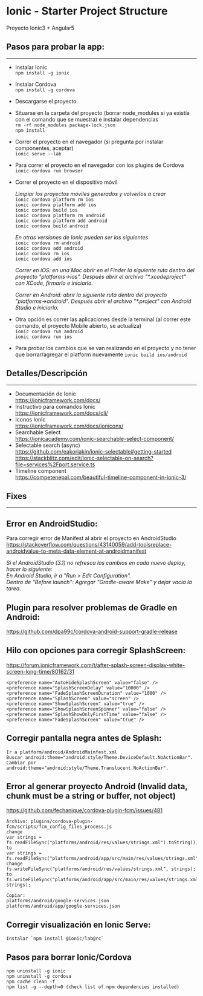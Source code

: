 # Ionic - Starter Project Structure
Proyecto Ionic3 + Angular5

## Pasos para probar la app:
--------------------
- Instalar Ionic    
`npm install -g ionic`

- Instalar Cordova  
`npm install -g cordova`

- Descargarse el proyecto   
- Situarse en la carpeta del proyecto (borrar node_modules si ya existía con el comando que se muestra) e instalar dependencias   
`rm -rf node_modules package-lock.json`  
`npm install`  

- Correr el proyecto en el navegador (si pregunta por instalar componentes, aceptar)    
`ionic serve --lab`

- Para correr el proyecto en el navegador con los plugins de Cordova    
`ionic cordova run browser`

- Correr el proyecto en el dispositivo móvil    

    _Limpiar los proyectos móviles generados y volverlos a crear_    
    `ionic cordova platform rm ios`     
    `ionic cordova platform add ios`    
    `ionic cordova build ios`    
    `ionic cordova platform rm android`     
    `ionic cordova platform add android`    
    `ionic cordova build android`    

    _En otras versiones de Ionic pueden ser los siguientes_   
    `ionic cordova rm android`  
    `ionic cordova add android`     
    `ionic cordova rm ios`  
    `ionic cordova add ios`     

    _Correr en iOS: en una Mac abrir en el Finder la siguiente ruta dentro del proyecto "platforms->ios". Después abrir el archivo "*.xcodeproject" con XCode, firmarlo e iniciarlo._

    _Correr en Android: abrir la siguiente ruta dentro del proyecto "platforms->android". Después abrir el archivo "*.project" con Android Studio e iniciarlo._

- Otra opción es correr las aplicaciones desde la terminal (al correr este comando, el proyecto Mobile abierto, se actualiza)   
`ionic cordova run android`     
`ionic cordova run ios`     

- Para probar los cambios que se van realizando en el proyecto y no tener que borrar/agregar el platform nuevamente 
`ionic build ios/android`   

## Detalles/Descripción
--------------------
- Documentación de Ionic    
<https://ionicframework.com/docs/>  
- Instructivo para comandos Ionic   
<https://ionicframework.com/docs/cli/>    
- Iconos Ionic  
<https://ionicframework.com/docs/ionicons/>      
- Searchable Select     
<https://ionicacademy.com/ionic-searchable-select-component/>   
- Selectable search (async)     
<https://github.com/eakoriakin/ionic-selectable#getting-started>    
<https://stackblitz.com/edit/ionic-selectable-on-search?file=services%2Fport.service.ts>    
- Timeline component    
<https://competenepal.com/beautiful-timeline-component-in-ionic-3/>     

## Fixes
--------------------
## Error en AndroidStudio:
Para corregir error de Manifest al abrir el proyecto en AndroidStudio   
<https://stackoverflow.com/questions/43140059/add-toolsreplace-androidvalue-to-meta-data-element-at-androidmanifest>  
    
  _Si el AndroidStudio (3.1) no refresca los cambios en cada nuevo deploy, hacer lo siguiente:_   
  _En Android Studio, ir a "Run > Edit Configuration"._      
  _Dentro de "Before launch": Agregar "Gradle-aware Make" y dejar vacía la tarea._      

## Plugin para resolver problemas de Gradle en Android:
<https://github.com/dpa99c/cordova-android-support-gradle-release>

## Hilo con opciones para corregir SplashScreen:
<https://forum.ionicframework.com/t/after-splash-screen-display-white-screen-long-time/80162/31>
    
    <preference name="AutoHideSplashScreen" value="false" />
    <preference name="SplashScreenDelay" value="10000" />
    <preference name="FadeSplashScreenDuration" value="1000" />
    <preference name="SplashScreen" value="screen" />
    <preference name="ShowSplashScreen" value="true" />
    <preference name="ShowSplashScreenSpinner" value="false" />
    <preference name="SplashShowOnlyFirstTime" value="false" />
    <preference name="FadeSplashScreen" value="true" />

## Corregir pantalla negra antes de Splash:
    Ir a platform/android/AndroidMainfest.xml .
    Buscar android:theme="android:style/Theme.DeviceDefault.NoActionBar".          
    Cambiar por android:theme="android:style/Theme.Translucent.NoActionBar".

## Error al generar proyecto Android (Invalid data, chunk must be a string or buffer, not object)   
<https://github.com/fechanique/cordova-plugin-fcm/issues/481>   

    Archivo: plugins/cordova-plugin-fcm/scripts/fcm_config_files_process.js 
    change 
    var strings = fs.readFileSync("platforms/android/res/values/strings.xml").toString(); 
    to 
    var strings = fs.readFileSync("platforms/android/app/src/main/res/values/strings.xml").toString(); 
    change 
    fs.writeFileSync("platforms/android/res/values/strings.xml", strings); 
    to 
    fs.writeFileSync("platforms/android/app/src/main/res/values/strings.xml", strings); 

    Copiar: 
    platforms/android/google-services.json 
    platforms/android/app/google-services.json    

## Corregir visualización en Ionic Serve:   
    Instalar `npm install @ionic/lab@rc`    
    
## Pasos para borrar Ionic/Cordova  
`npm uninstall -g ionic`    
`npm uninstall -g cordova`  
`npm cache clean -f`    
`npm list -g --depth=0 (check list of npm dependencies installed)`      
